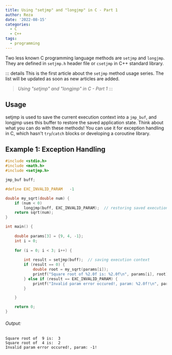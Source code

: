 ```yaml
---
title: Using "setjmp" and "longjmp" in C - Part 1
author: Reza
date: '2022-08-15'
categories:
  - C
  - C++
tags:
  - programming
---
```


Two less known C programming language methods are `setjmp` and `longjmp`. They are defined in `setjmp.h` header file or `csetjmp` in C++ standard library.

<!-- more -->

::: details
This is the first article about the `setjmp` method usage series. The list will be updated as soon as new articles are added.

> *Using "setjmp" and "longjmp" in C - Part 1*
:::

## Usage

setjmp is used to save the current execution context into a `jmp_buf`, and longjmp uses this buffer to restore the saved application state.
Think about what you can do with these methods! You can use it for exception handling in C, which hasn't `try`/`catch` blocks or developing a coroutine library.

## Example 1: Exception Handling
``` c
#include <stdio.h>
#include <math.h>
#include <setjmp.h>

jmp_buf buff;

#define EXC_INVALID_PARAM   -1

double my_sqrt(double num) {
    if (num < 0)
        longjmp(buff, EXC_INVALID_PARAM);  // restoring saved execution context
    return sqrt(num);
}

int main() {
    
    double params[3] = {9, 4, -1};
    int i = 0;
    
    for (i = 0; i < 3; i++) {
        
        int result = setjmp(buff);  // saving execution context
        if (result == 0) {
            double root = my_sqrt(params[i]);
            printf("Square root of %2.0f is: %2.0f\n", params[i], root);
        } else if (result == EXC_INVALID_PARAM) {
            printf("Invalid param error occured!, param: %2.0f!\n", params[i]);
        }

    }

    return 0;
}
```
###### Output:
```
Square root of  9 is:  3
Square root of  4 is:  2
Invalid param error occured!, param: -1!
```
<!-- more -->
